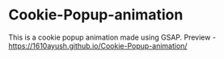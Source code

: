 # Cookie-Popup-animation
This is a cookie popup animation made using GSAP.
Preview - https://1610ayush.github.io/Cookie-Popup-animation/
